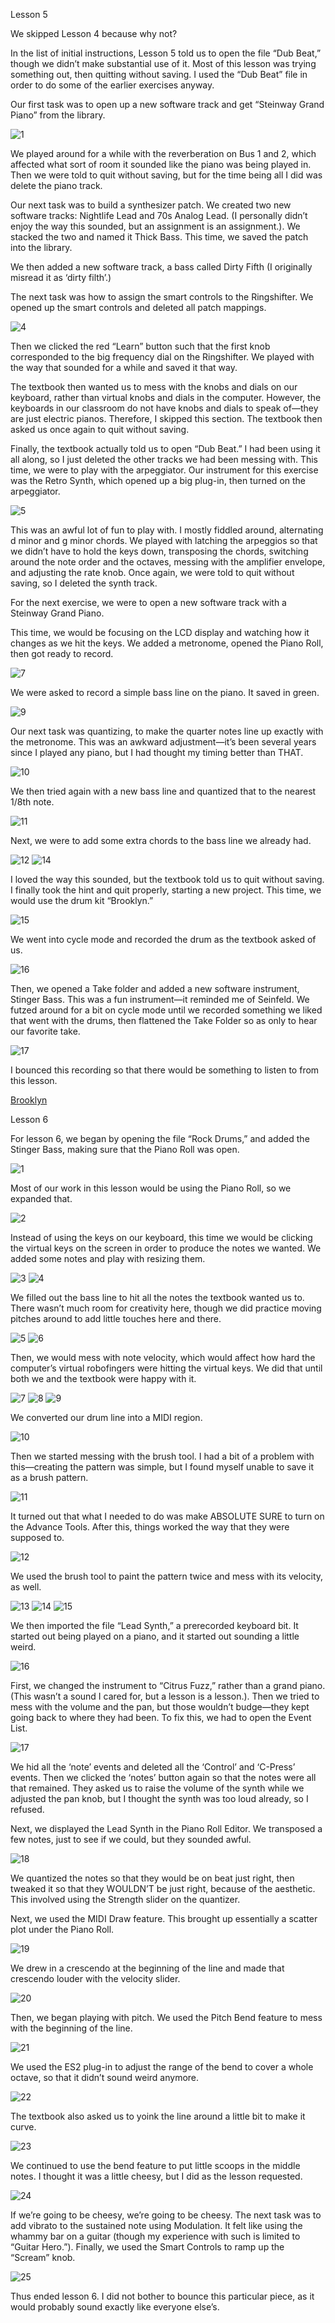 Lesson 5


We skipped Lesson 4 because why not?

In the list of initial instructions, Lesson 5 told us to open the file “Dub Beat,” though we didn’t make substantial use of it.  Most of this lesson was trying something out, then quitting without saving.  I used the “Dub Beat” file in order to do some of the earlier exercises anyway.

Our first task was to open up a new software track and get “Steinway Grand Piano” from the library.

![1](/Images/L5S1.png)

We played around for a while with the reverberation on Bus 1 and 2, which affected what sort of room it sounded like the piano was being played in.  Then we were told to quit without saving, but for the time being all I did was delete the piano track.

Our next task was to build a synthesizer patch.  We created two new software tracks: Nightlife Lead and 70s Analog Lead.  (I personally didn’t enjoy the way this sounded, but an assignment is an assignment.). We stacked the two and named it Thick Bass.  This time, we saved the patch into the library.

We then added a new software track, a bass called Dirty Fifth (I originally misread it as ‘dirty filth’.)

The next task was how to assign the smart controls to the Ringshifter.  We opened up the smart controls and deleted all patch mappings.

![4](/Images/L5S4.png)

Then we clicked the red “Learn” button such that the first knob corresponded to the big frequency dial on the Ringshifter.  We played with the way that sounded for a while and saved it that way.

The textbook then wanted us to mess with the knobs and dials on our keyboard, rather than virtual knobs and dials in the computer.  However, the keyboards in our classroom do not have knobs and dials to speak of—they are just electric pianos.  Therefore, I skipped this section.  The textbook then asked us once again to quit without saving.

Finally, the textbook actually told us to open “Dub Beat.”  I had been using it all along, so I just deleted the other tracks we had been messing with.  This time, we were to play with the arpeggiator.  Our instrument for this exercise was the Retro Synth, which opened up a big plug-in, then turned on the arpeggiator.

![5](/Images/L5S5.png)

This was an awful lot of fun to play with.  I mostly fiddled around, alternating d minor and g minor chords.  We played with latching the arpeggios so that we didn’t have to hold the keys down, transposing the chords, switching around the note order and the octaves, messing with the amplifier envelope, and adjusting the rate knob.  Once again, we were told to quit without saving, so I deleted the synth track.

For the next exercise, we were to open a new software track with a Steinway Grand Piano.

This time, we would be focusing on the LCD display and watching how it changes as we hit the keys.  We added a metronome, opened the Piano Roll, then got ready to record.

![7](/Images/L5S7.png)

We were asked to record a simple bass line on the piano.  It saved in green.

![9](/Images/L5S9.png)

Our next task was quantizing, to make the quarter notes line up exactly with the metronome.  This was an awkward adjustment—it’s been several years since I played any piano, but I had thought my timing better than THAT.

![10](/Images/L5S10.png)

We then tried again with a new bass line and quantized that to the nearest 1/8th note.

![11](/Images/L5S11.png)

Next, we were to add some extra chords to the bass line we already had.

![12](/Images/L5S12.png)
![14](/Images/L5S14.png)

I loved the way this sounded, but the textbook told us to quit without saving.  I finally took the hint and quit properly, starting a new project.  This time, we would use the drum kit “Brooklyn.”

![15](/Images/L5S15.png)

We went into cycle mode and recorded the drum as the textbook asked of us.

![16](/Images/L5S16.png)

Then, we opened a Take folder and added a new software instrument, Stinger Bass.  This was a fun instrument—it reminded me of Seinfeld.  We futzed around for a bit on cycle mode until we recorded something we liked that went with the drums, then flattened the Take Folder so as only to hear our favorite take.

![17](/Images/L5S17.png)

I bounced this recording so that there would be something to listen to from this lesson.

[Brooklyn](/Audio/brooklynKBG.mp3)


Lesson 6


For lesson 6, we began by opening the file “Rock Drums,” and added the Stinger Bass, making sure that the Piano Roll was open.

![1](/Images/L6S1.png)

Most of our work in this lesson would be using the Piano Roll, so we expanded that.

![2](/Images/L6S2.png)

Instead of using the keys on our keyboard, this time we would be clicking the virtual keys on the screen in order to produce the notes we wanted.  We added some notes and play with resizing them.

![3](/Images/L6S3.png)
![4](/Images/L6S4.png)

We filled out the bass line to hit all the notes the textbook wanted us to.  There wasn’t much room for creativity here, though we did practice moving pitches around to add little touches here and there.

![5](/Images/L6S5.png)
![6](/Images/L6S6.png)

Then, we would mess with note velocity, which would affect how hard the computer’s virtual robofingers were hitting the virtual keys.  We did that until both we and the textbook were happy with it.

![7](/Images/L6S7.png)
![8](/Images/L6S8.png)
![9](/Images/L6S9.png)

We converted our drum line into a MIDI region.

![10](/Images/L6S10.png)

Then we started messing with the brush tool.  I had a bit of a problem with this—creating the pattern was simple, but I found myself unable to save it as a brush pattern.

![11](/Images/L6S11.png)

It turned out that what I needed to do was make ABSOLUTE SURE to turn on the Advance Tools.  After this, things worked the way that they were supposed to.

![12](/Images/L6S12.png)

We used the brush tool to paint the pattern twice and mess with its velocity, as well.

![13](/Images/L6S13.png)
![14](/Images/L6S14.png)
![15](/Images/L6S15.png)

We then imported the file “Lead Synth,” a prerecorded keyboard bit.  It started out being played on a piano, and it started out sounding a little weird.

![16](/Images/L6S16.png)

First, we changed the instrument to “Citrus Fuzz,” rather than a grand piano.  (This wasn’t a sound I cared for, but a lesson is a lesson.). Then we tried to mess with the volume and the pan, but those wouldn’t budge—they kept going back to where they had been.  To fix this, we had to open the Event List.

![17](/Images/L6S17.png)

We hid all the ‘note’ events and deleted all the ‘Control’ and ‘C-Press’ events.  Then we clicked the ‘notes’ button again so that the notes were all that remained.  They asked us to raise the volume of the synth while we adjusted the pan knob, but I thought the synth was too loud already, so I refused.

Next, we displayed the Lead Synth in the Piano Roll Editor.  We transposed a few notes, just to see if we could, but they sounded awful.

![18](/Images/L6S18.png)

We quantized the notes so that they would be on beat just right, then tweaked it so that they WOULDN’T be just right, because of the aesthetic.  This involved using the Strength slider on the quantizer.

Next, we used the MIDI Draw feature.  This brought up essentially a scatter plot under the Piano Roll.

![19](/Images/L6S19.png)

We drew in a crescendo at the beginning of the line and made that crescendo louder with the velocity slider.

![20](/Images/L6S20.png)

Then, we began playing with pitch.  We used the Pitch Bend feature to mess with the beginning of the line.

![21](/Images/L6S21.png)

We used the ES2 plug-in to adjust the range of the bend to cover a whole octave, so that it didn’t sound weird anymore.

![22](/Images/L6S22.png)

The textbook also asked us to yoink the line around a little bit to make it curve.

![23](/Images/L6S23.png)

We continued to use the bend feature to put little scoops in the middle notes.  I thought it was a little cheesy, but I did as the lesson requested.

![24](/Images/L6S24.png)

If we’re going to be cheesy, we’re going to be cheesy.  The next task was to add vibrato to the sustained note using Modulation.  It felt like using the whammy bar on a guitar (though my experience with such is limited to “Guitar Hero.”).  Finally, we used the Smart Controls to ramp up the “Scream” knob.

![25](/Images/L6S25.png)

Thus ended lesson 6.  I did not bother to bounce this particular piece, as it would probably sound exactly like everyone else’s.



